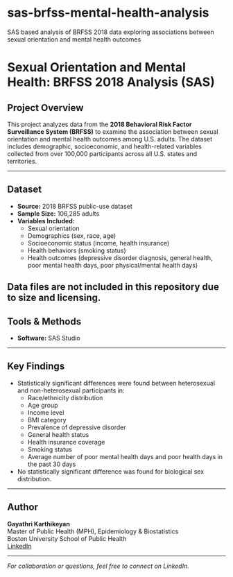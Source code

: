 # sas-brfss-mental-health-analysis
SAS based analysis of BRFSS 2018 data exploring associations between sexual orientation and mental health outcomes
# Sexual Orientation and Mental Health: BRFSS 2018 Analysis (SAS)

##  Project Overview
This project analyzes data from the **2018 Behavioral Risk Factor Surveillance System (BRFSS)** to examine the association between sexual orientation and mental health outcomes among U.S. adults. The dataset includes demographic, socioeconomic, and health-related variables collected from over 100,000 participants across all U.S. states and territories.

---

##  Dataset
- **Source:** 2018 BRFSS public-use dataset
- **Sample Size:** 106,285 adults
- **Variables Included:**
  - Sexual orientation
  - Demographics (sex, race, age)
  - Socioeconomic status (income, health insurance)
  - Health behaviors (smoking status)
  - Health outcomes (depressive disorder diagnosis, general health, poor mental health days, poor physical/mental health days)

 Data files are not included in this repository due to size and licensing. 
---

##  Tools & Methods
- **Software:** SAS Studio
---

##  Key Findings
- Statistically significant differences were found between heterosexual and non-heterosexual participants in:
  - Race/ethnicity distribution
  - Age group
  - Income level
  - BMI category
  - Prevalence of depressive disorder
  - General health status
  - Health insurance coverage
  - Smoking status
  - Average number of poor mental health days and poor health days in the past 30 days
- No statistically significant difference was found for biological sex distribution.

---

##  Author
**Gayathri Karthikeyan**  
Master of Public Health (MPH), Epidemiology & Biostatistics  
Boston University School of Public Health  
[LinkedIn](https://www.linkedin.com/in/gayathri-karthikeyan)

---

*For collaboration or questions, feel free to connect on LinkedIn.*
